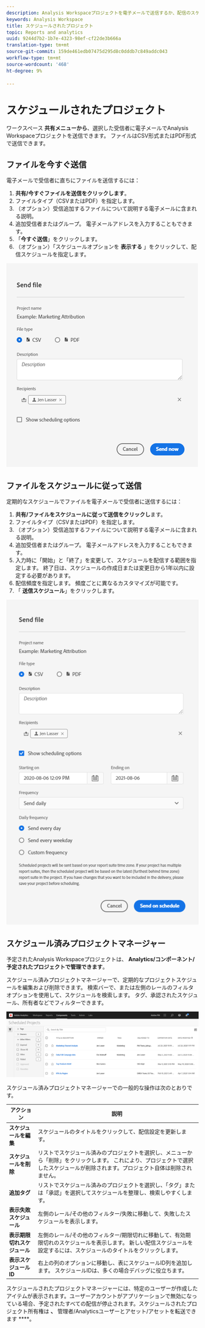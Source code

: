 ```yaml
---
description: Analysis Workspaceプロジェクトを電子メールで送信するか、配信のスケジュールを設定します。
keywords: Analysis Workspace
title: スケジュールされたプロジェクト
topic: Reports and analytics
uuid: 9244d7b2-1b7e-4323-98ef-cf22de3b666a
translation-type: tm+mt
source-git-commit: 159de461edb07475d295d8c0dddb7c849addc043
workflow-type: tm+mt
source-wordcount: '468'
ht-degree: 9%

---
```



# スケジュールされたプロジェクト

ワークスペース **共有メニューから**、選択した受信者に電子メールでAnalysis Workspaceプロジェクトを送信できます。 ファイルはCSV形式またはPDF形式で送信できます。

## ファイルを今すぐ送信

電子メールで受信者に直ちにファイルを送信するには：

1. **共有/今すぐファイルを送信をクリックします**。
1. ファイルタイプ（CSVまたはPDF）を指定します。
1. （オプション）受信追加するファイルについて説明する電子メールに含まれる説明。
1. 追加受信者またはグループ。 電子メールアドレスを入力することもできます。
1. 「**今すぐ送信**」をクリックします。
1. （オプション）「スケジュールオプションを **表示する** 」をクリックして、配信スケジュールを指定します。

![ファイルを今すぐ送信](assets/send-file-now.png)

## ファイルをスケジュールに従って送信

定期的なスケジュールでファイルを電子メールで受信者に送信するには：

1. **共有/ファイルをスケジュールに従って送信をクリックし**&#x200B;ます。
1. ファイルタイプ（CSVまたはPDF）を指定します。
1. （オプション）受信追加するファイルについて説明する電子メールに含まれる説明。
1. 追加受信者またはグループ。 電子メールアドレスを入力することもできます。
1. 入力時に「開始」と「終了」を変更して、スケジュールを配信する範囲を指定します。 終了日は、スケジュールの作成日または変更日から1年以内に設定する必要があります。
1. 配信頻度を指定します。 頻度ごとに異なるカスタマイズが可能です。
1. 「 **送信スケジュール**」をクリックします。

![](assets/send-on-schedule.png)

## スケジュール済みプロジェクトマネージャー

予定されたAnalysis Workspaceプロジェクトは、 **Analytics/コンポーネント/予定されたプロジェクトで管理できます**。

スケジュール済みプロジェクトマネージャーで、定期的なプロジェクトスケジュールを編集および削除できます。 検索バーで、または左側のレールのフィルタオプションを使用して、スケジュールを検索します。 タグ、承認されたスケジュール、所有者などでフィルターできます。

![](assets/scheduled-project-manager.png)

スケジュール済みプロジェクトマネージャーでの一般的な操作は次のとおりです。

| アクション | 説明 |
|---|---|
| **スケジュールを編集** | スケジュールのタイトルをクリックして、配信設定を更新します。 |
| **スケジュールを削除** | リストでスケジュール済みのプロジェクトを選択し、メニューから「削除」をクリックします。 これにより、プロジェクトで選択したスケジュールが削除されます。プロジェクト自体は削除されません。 |
| **追加タグ** | リストでスケジュール済みのプロジェクトを選択し、「タグ」または「承認」を選択してスケジュールを整理し、検索しやすくします。 |
| **表示失敗スケジュール** | 左側のレール/その他のフィルター/失敗に移動して、失敗したスケジュールを表示します。 |
| **表示期限切れスケジュール** | 左側のレール/その他のフィルター/期限切れに移動して、有効期限切れのスケジュールを表示します。 新しい配信スケジュールを設定するには、スケジュールのタイトルをクリックします。 |
| **表示スケジュールID** | 右上の列のオプションに移動し、表にスケジュールID列を追加します。 スケジュールIDは、多くの場合デバッグに役立ちます。 |

スケジュールされたプロジェクトマネージャーには、特定のユーザーが作成したアイテムが表示されます。ユーザーアカウントがアプリケーションで無効になっている場合、予定されたすべての配信が停止されます。スケジュールされたプロジェクト所有権は **、** 管理者/Analyticsユーザーとアセット/アセットを転送できます ****。

